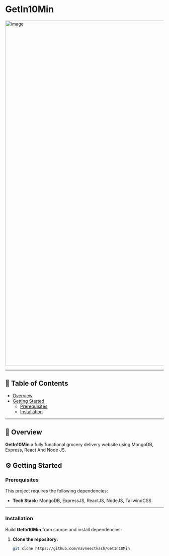 ﻿# GetIn10Min

 <img width="1860" height="1095" alt="image" src="https://github.com/user-attachments/assets/b18e77a8-7256-4ddc-b6d3-ac48808afe4f" />


---

## 📑 Table of Contents

- [Overview](#overview)
- [Getting Started](#getting-started)
  - [Prerequisites](#prerequisites)
  - [Installation](#installation)

---

## 🧩 Overview

**GetIn10Min** a fully functional grocery delivery website using MongoDB, Express, React And Node JS.

## ⚙️ Getting Started

### Prerequisites

This project requires the following dependencies:

- **Tech Stack:** MongoDB, ExpressJS, ReactJS, NodeJS, TailwindCSS
---

### Installation

Build **GetIn10Min** from source and install dependencies:

1. **Clone the repository:**
   ```bash
   git clone https://github.com/navneectkash/GetIn10Min



